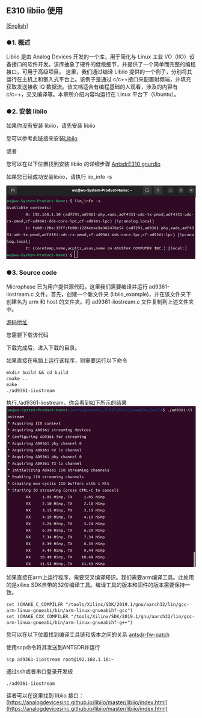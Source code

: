 ## E310 libiio 使用

[[English]](../../../../../html/device_and_usage_manual/ANTSDR_E_Series_Module/ANTSDR_E310_Reference_Manual/AntsdrE310_libiio.html)

### ●1. 概述

Libiio 是由 Analog Devices 开发的一个库，用于简化与 Linux 工业 I/O（IIO）设备接口的软件开发。该库抽象了硬件的低级细节，并提供了一个简单而完整的编程接口，可用于高级项目。
这里，我们通过编译 Libiio 提供的一个例子，分别将其运行在主机上和嵌入式平台上。该例子是通过 c/c++接口来配置射频端，并填充获取发送接收 IQ 数据流。该文档适合有编程基础的人观看，涉及的内容有 c/c++，交叉编译等。本章所介绍内容均运行在 Linux 平台下（Ubuntu）。

### ●2. 安装 libiio

如果你没有安装 libiio，请先安装 libiio

您可以参考此链接来安装[Libiio](https://wiki.analog.com/resources/eval/user-guides/ad-fmcdaq2-ebz/software/linux/applications/libiio#:~:text=Libiio%20is%20a%20library%20that%20has%20been%20developed,of%20software%20interfacing%20Linux%20Industrial%20I%2FO%20%28IIO%29%20devices.)

或者

您可以在以下位置找到安装 libiio 的详细步骤 [AntsdrE310 gnurdio](./AntsdrE310_gnurdio_cn.md)


如果您已经成功安装libiio，请执行 iio_info -s

![e310](./ANTSDR_E310_Reference_Manual.assets/fmcomms_iio_info.png)

### ●3. Source code

Microphase 已为用户提供源代码。这里我们需要编译并运行 ad9361-iiostream.c 文件。首先，创建一个新文件夹 (libiio_example)，并在该文件夹下创建名为 arm 和 host 的文件夹。将 ad9361-iiostream.c 文件复制到上述文件夹中。

[源码地址](https://github.com/MicroPhase/antsdr_doc_en/tree/master/demo/iio)

您需要下载该代码

下载完成后，进入下载的目录。

如果直接在电脑上运行该程序，则需要运行以下命令

```
mkdir build && cd build
cmake ..
make
./ad9361-iiostream
```

执行./ad9361-iiostream，你会看到如下所示的结果
![e310](./ANTSDR_E310_Reference_Manual.assets/ad9361-iiosteam.png)

如果直接在arm上运行程序，需要交叉编译知识。我们需要arm编译工具。此处用的是xilinx SDK自带的32位编译工具。编译工具的版本和固件的版本需要保持一致。

```
set (CMAKE_C_COMPILER "/tools/Xilinx/SDK/2019.1/gnu/aarch32/lin/gcc-arm-linux-gnueabi/bin/arm-linux-gnueabihf-gcc")
set (CMAKE_CXX_COMPILER "/tools/Xilinx/SDK/2019.1/gnu/aarch32/lin/gcc-arm-linux-gnueabi/bin/arm-linux-gnueabihf-g++")

```
您可以在以下位置找到编译工具链和版本之间的关系 [antsdr-fw-patch](./Antsdr-fw-patch_cn.md)

使用scp命令将其发送到ANTSDR并运行

```
scp ad9361-iiostream root@192.168.1.10:~
```

通过ssh或者串口登录开发板

```
./ad9361-iiostream
```

读者可以在这里找到 libiio 接口：
[https://analogdevicesinc.github.io/libiio/master/libiio/index.html](https://analogdevicesinc.github.io/libiio/master/libiio/index.html)